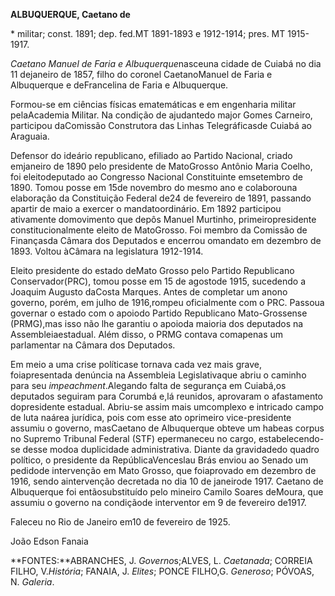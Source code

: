 **ALBUQUERQUE, Caetano de**

\* militar; const. 1891; dep. fed.MT 1891-1893 e 1912-1914; pres. MT
1915-1917.

*Caetano Manuel de Faria e Albuquerque*nasceuna cidade de Cuiabá no dia
11 dejaneiro de 1857, filho do coronel CaetanoManuel de Faria e
Albuquerque e deFrancelina de Faria e Albuquerque.

Formou-se em ciências físicas ematemáticas e em engenharia militar
pelaAcademia Militar. Na condição de ajudantedo major Gomes Carneiro,
participou daComissão Construtora das Linhas Telegráficasde Cuiabá ao
Araguaia.

Defensor do ideário republicano, efiliado ao Partido Nacional, criado
emjaneiro de 1890 pelo presidente de MatoGrosso Antônio Maria Coelho,
foi eleitodeputado ao Congresso Nacional Constituinte emsetembro de
1890. Tomou posse em 15de novembro do mesmo ano e colaborouna elaboração
da Constituição Federal de24 de fevereiro de 1891, passando apartir de
maio a exercer o mandatoordinário. Em 1892 participou ativamente
domovimento que depôs Manuel Murtinho, primeiropresidente
constitucionalmente eleito de MatoGrosso. Foi membro da Comissão de
Finançasda Câmara dos Deputados e encerrou omandato em dezembro de 1893.
Voltou àCâmara na legislatura 1912-1914.

Eleito presidente do estado deMato Grosso pelo Partido Republicano
Conservador(PRC), tomou posse em 15 de agostode 1915, sucedendo a
Joaquim Augusto daCosta Marques. Antes de completar um anono governo,
porém, em julho de 1916,rompeu oficialmente com o PRC. Passoua governar
o estado com o apoiodo Partido Republicano Mato-Grossense (PRMG),mas
isso não lhe garantiu o apoioda maioria dos deputados na
Assembleiaestadual. Além disso, o PRMG contava comapenas um parlamentar
na Câmara dos Deputados.

Em meio a uma crise políticase tornava cada vez mais grave,
foiapresentada denúncia na Assembleia Legislativaque abriu o caminho
para seu *impeachment*.Alegando falta de segurança em Cuiabá,os
deputados seguiram para Corumbá e,lá reunidos, aprovaram o afastamento
dopresidente estadual. Abriu-se assim mais umcomplexo e intricado campo
de luta naárea jurídica, pois com esse ato oprimeiro vice-presidente
assumiu o governo, masCaetano de Albuquerque obteve um habeas corpus no
Supremo Tribunal Federal (STF) epermaneceu no cargo, estabelecendo-se
desse modoa duplicidade administrativa. Diante da gravidadedo quadro
político, o presidente da RepúblicaVenceslau Brás enviou ao Senado um
pedidode intervenção em Mato Grosso, que foiaprovado em dezembro de
1916, sendo aintervenção decretada no dia 10 de janeirode 1917. Caetano
de Albuquerque foi entãosubstituído pelo mineiro Camilo Soares deMoura,
que assumiu o governo na condiçãode interventor em 9 de fevereiro
de1917.

Faleceu no Rio de Janeiro em10 de fevereiro de 1925.

João Edson Fanaia

**FONTES:**ABRANCHES, J. *Governo*s;ALVES, L. *Caetanada*; CORREIA
FILHO, V.*História*; FANAIA, J. *Elites*; PONCE FILHO,G. *Generoso*;
PÓVOAS, N. *Galeria*.
